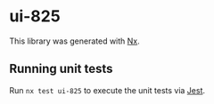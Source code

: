 # ui-825

This library was generated with [Nx](https://nx.dev).

## Running unit tests

Run `nx test ui-825` to execute the unit tests via [Jest](https://jestjs.io).
